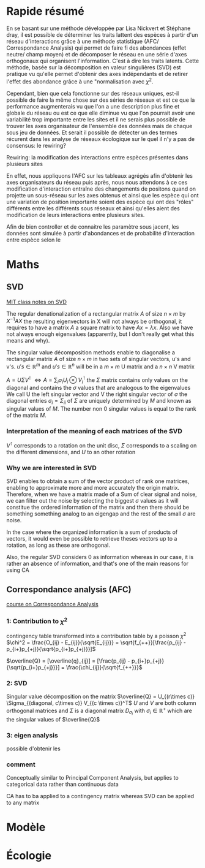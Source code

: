 # Rapide résumé

En se basant sur une méthode développée par Lisa Nickvert et Stéphane dray, il est possible de déterminer les traits lattent des espèces à partir d'un réseau d'interactions grâce à une méthode statistique (AFC/ Correspondance Analysis) qui permet de faire fi des abondances (effet neutre/ champ moyen) et de décomposer le réseau en une série d'axes orthogonaux qui organisent l'information. C'est à dire les traits latents.
Cette méthode, basée sur la décomposition en valeur singulières (SVD) est pratique vu qu'elle permet d'obtenir des axes indépendants et de retirer l'effet des abondance grâce à une "normalisation avec $\chi^2$.

Cependant, bien que cela fonctionne sur des réseaux uniques, est-il possible de faire la même chose sur des séries de réseaux et est ce que la performance augmenterais vu que l'on a une description plus fine et globale du réseau ou est ce que elle diminue vu que l'on pourrait avoir une variabilité trop importante entre les sites et il ne serais plus possible de trouver les axes organisateur de l'ensemble des données mais de chaque sous jeu de données.
Et serait il possible de détecter un des termes récurent dans les analyse de réseaux écologique sur le quel il n'y a pas de consensus: le rewiring?

Rewiring: la modification des interactions entre espèces présentes dans plusieurs sites

En effet, nous appliquons l'AFC sur les tableaux agrégés afin d'obtenir les axes organisateurs du réseau puis après, nous nous attendons à ce ces modification d'interaction entraîne des changements de positons quand on projette un sous-réseau sur les axes obtenus et ainsi que les espèce qui ont une variation de position importante soient des espèce qui ont des "rôles" différents entre les différents sous réseaux et ainsi qu'elles aient des modification de leurs interactions entre plusieurs sites.

Afin de bien controller et de connaitre les paramètre sous jacent, les données sont simulée à partir d'abondances et de probabilité d'interaction entre espèce selon le  


# Maths

## SVD

[MIT class notes on SVD](https://www.google.com/url?sa=t&source=web&rct=j&opi=89978449&url=https://math.mit.edu/classes/18.095/2016IAP/lec2/SVD_Notes.pdf&ved=2ahUKEwi-wKjS7beFAxWCT6QEHZAbAWwQFnoECDsQAQ&usg=AOvVaw0X6GdgXWT--aZvuvcmo3ZM)

The regular denationalization of a rectangular matrix $A$ of size $n \times m$ by $X^{-1} AX$ the resulting eigenvectors in X will not always be orthogonal, it requires to have a matrix $A$ a square matrix to have $Ax = \lambda x$. Also we have not always enough eigenvalues (apparently, but I don't really get what this means and why).

The singular value décomposition methods enable to diagonalise a rectangular matrix $A$ of size $n \times m$ in two sets of singular vectors, u's and v's. 
$u's \in \mathbb{R}^m$ and $u's \in \mathbb{R}^n$ will be in a $m \times m$ U matrix and a $n \times n$ V matrix

$A = U \Sigma V^\intercal$
$\Leftrightarrow A = \sum_i \sigma_i U_i \otimes V_i^\intercal$
the  $\Sigma$ matrix contains only values on the diagonal and contains the $\sigma$ values that are analogous to the eigenvalues 
We call U the left singular vector and V the right singular vector of $\sigma$
the diagonal entries $\sigma_i = \Sigma_{ii}$ of $\Sigma$ are uniquely determined by $M$ and known as singular values of $M$. The number non 0 singular values is equal to the rank of the matrix $M$.

### Interpretation of the meaning of each matrices of the SVD

$V^\intercal$ corresponds to a rotation on the unit disc, $\Sigma$ corresponds to a  scaling on the different dimensions, and $U$ to an other rotation 


### Why we are interested in SVD

SVD enables to obtain a sum of the vector product of rank one matrices, enabling to approximate more and more accurately the origin matrix. Therefore, when we have a matrix made of a Sum of clear signal and noise, we can filter out the noise by selecting the biggest $\sigma$ values as it will constitue the ordered information of the matrix and then there should be something something analog to an eigengap and the rest of the small $\sigma$ are noise.

In the case where the organized information is a sum of products of vectors, it would even be possible to retrieve theses vectors up to a rotation, as long as these are orthogonal.

Also, the regular SVD considers 0 as information whereas in our case, it is rather an absence of information, and that's one of the main reasons for using CA

## Correspondance analysis (AFC)
[course on Correspondance Analysis](https://statmath.wu.ac.at/courses/CAandRelMeth/caipA.pdf)

### 1: Contribution to $\chi^2$
contingency table transformed into a contribution table by a poisson $\chi^2$ 
$\chi^2 = \frac{O_{ij} -  E_{ij}}{\sqrt{E_{ij}}} = \sqrt{f_{++}}[\frac{p_{ij} - p_{i+}p_{+j}}{\sqrt{p_{i+}p_{+j}}}]$

$\overline{Q} = [\overline{q}_{ij}] = [\frac{p_{ij} - p_{i+}p_{+j}}{\sqrt{p_{i+}p_{+j}}}] = \frac{\chi_{ij}}{\sqrt{f_{++}}}$

### 2: SVD
Singular value décomposition on the matrix $\overline{Q} = U_{(r\times c)} \Sigma_{(diagonal, c\times c)} V_{(c \times c)}^T$ 
$U$ and $V$ are both column orthogonal matrices and $\Sigma$ is a diagonal matrix $D_{\sigma_i}$ with $\sigma_i \in \mathbb{R}^+$ which are the singular values of $\overline{Q}$

### 3: eigen analysis

possible d'obtenir les 

### comment
Conceptually similar to Principal Component Analysis, but applies to categorical data rather than continuous data

CA has to ba applied to a contingency matrix whereas SVD can be applied to any matrix

# Modèle



# Écologie

